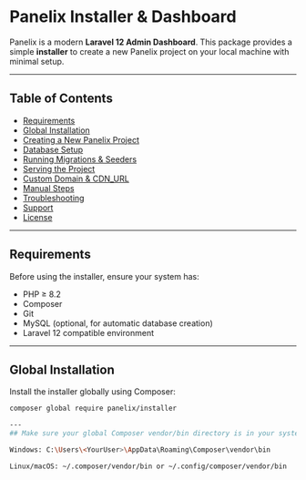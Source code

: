 # Panelix Installer & Dashboard

Panelix is a modern **Laravel 12 Admin Dashboard**. This package provides a simple **installer** to create a new Panelix project on your local machine with minimal setup.

---

## Table of Contents

- [Requirements](#requirements)
- [Global Installation](#global-installation)
- [Creating a New Panelix Project](#creating-a-new-panelix-project)
- [Database Setup](#database-setup)
- [Running Migrations & Seeders](#running-migrations--seeders)
- [Serving the Project](#serving-the-project)
- [Custom Domain & CDN_URL](#custom-domain--cdn_url)
- [Manual Steps](#manual-steps)
- [Troubleshooting](#troubleshooting)
- [Support](#support)
- [License](#license)

---

## Requirements

Before using the installer, ensure your system has:

- PHP ≥ 8.2  
- Composer  
- Git  
- MySQL (optional, for automatic database creation)  
- Laravel 12 compatible environment  

---

## Global Installation

Install the installer globally using Composer:

```bash
composer global require panelix/installer

---
## Make sure your global Composer vendor/bin directory is in your system PATH:

Windows: C:\Users\<YourUser>\AppData\Roaming\Composer\vendor\bin

Linux/macOS: ~/.composer/vendor/bin or ~/.config/composer/vendor/bin
